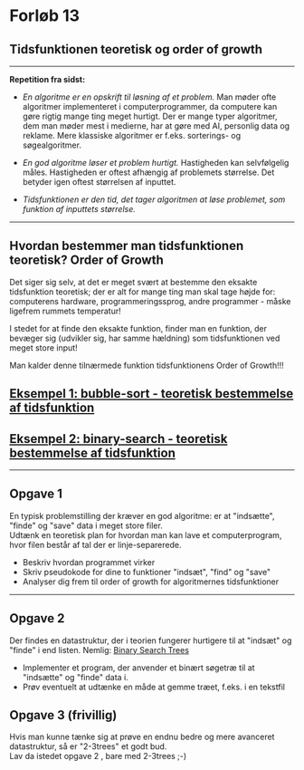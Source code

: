# Forløb 13
## Tidsfunktionen teoretisk og order of growth

---

**Repetition fra sidst:**

- _En algoritme er en opskrift til løsning af et problem._ Man møder ofte algoritmer implementeret i computerprogrammer, da computere kan gøre rigtig mange ting meget hurtigt. Der er mange typer algoritmer, dem man møder mest i medierne, har at gøre med AI, personlig data og reklame. Mere klassiske algoritmer er f.eks. sorterings- og søgealgoritmer.

- _En god algoritme løser et problem hurtigt._ Hastigheden kan selvfølgelig måles. Hastigheden er oftest afhængig af problemets størrelse. Det betyder igen oftest størrelsen af inputtet.

- _Tidsfunktionen er den tid, det tager algoritmen at løse problemet, som funktion af inputtets størrelse._

---

## Hvordan bestemmer man tidsfunktionen teoretisk? Order of Growth

Det siger sig selv, at det er meget svært at bestemme den eksakte tidsfunktion teoretisk; der er alt for mange ting man skal tage højde for: computerens hardware, programmeringssprog, andre programmer - måske ligefrem rummets temperatur!

I stedet for at finde den eksakte funktion, finder man en funktion, der bevæger sig (udvikler sig, har samme hældning) som tidsfunktionen ved meget store input!

Man kalder denne tilnærmede funktion tidsfunktionens Order of Growth!!!

## [Eksempel 1: bubble-sort - teoretisk bestemmelse af tidsfunktion](eksempel1.md)

## [Eksempel 2: binary-search - teoretisk bestemmelse af tidsfunktion](eksempel2.md)

---

## Opgave 1

En typisk problemstilling der kræver en god algoritme: er at "indsætte", "finde" og "save" data i meget store filer.  
Udtænk en teoretisk plan for hvordan man kan lave et computerprogram, hvor filen består af tal der er linje-separerede.

- Beskriv hvordan programmet virker
- Skriv pseudokode for dine to funktioner "indsæt", "find" og "save"
- Analyser dig frem til order of growth for algoritmernes tidsfunktioner

---

## Opgave 2

Der findes en datastruktur, der i teorien fungerer hurtigere til at "indsæt" og "finde" i end listen.
Nemlig: [Binary Search Trees](https://www.baeldung.com/cs/binary-search-trees)

- Implementer et program, der anvender et binært søgetræ til at "indsætte" og "finde" data i.
- Prøv eventuelt at udtænke en måde at gemme træet, f.eks. i en tekstfil

## Opgave 3 (frivillig)

Hvis man kunne tænke sig at prøve en endnu bedre og mere avanceret datastruktur, så er "2-3trees" et godt bud.   
Lav da istedet opgave 2 , bare med 2-3trees ;-)

